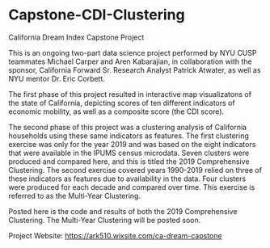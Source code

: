 # Capstone-CDI-Clustering
California Dream Index Capstone Project

This is an ongoing two-part data science project performed by NYU CUSP teammates Michael Carper and Aren Kabarajian, in collaboration with the sponsor, California Forward Sr. Research Analyst Patrick Atwater, as well as NYU mentor Dr. Eric Corbett.

The first phase of this project resulted in interactive map visualizatons of the state of California, depicting scores of ten different indicators of economic mobility, as well as a composite score (the CDI score).

The second phase of this project was a clustering analysis of California households using these same indicators as features. The first clustering exercise was only for the year 2019 and was based on the eight indicators that were available in the IPUMS census microdata. Seven clusters were produced and compared here, and this is titled the 2019 Comprehensive Clustering. The second exercise covered years 1990-2019 relied on three of these indicators as features due to availability in the data. Four clusters were produced for each decade and compared over time. This exercise is referred to as the Multi-Year Clustering. 

Posted here is the code and results of both the 2019 Comprehensive Clustering. The Multi-Year Clustering will be posted soon.

Project Website: https://ark510.wixsite.com/ca-dream-capstone
